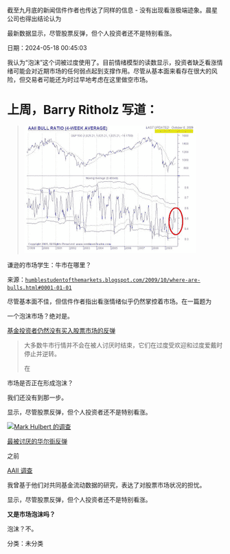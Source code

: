 截至九月底的新闻信件作者也传达了同样的信息 - 没有出现看涨极端迹象。晨星公司也得出结论认为

最新数据显示，尽管股票反弹，但个人投资者还不是特别看涨。

日期：2024-05-18 00:45:03

我认为“泡沫”这个词被过度使用了。目前情绪模型的读数显示，投资者缺乏看涨情绪可能会对近期市场的任何弱点起到支撑作用。尽管从基本面来看存在很大的风险，但交易者可能还为时过早地考虑在这里做空市场。

# 上周，Barry Ritholz 写道：

> ![](img/0817bfb8a38e7fa2e92bce6e9da02dd4.png)

谦逊的市场学生：牛市在哪里？

来源：[`humblestudentofthemarkets.blogspot.com/2009/10/where-are-bulls.html#0001-01-01`](https://humblestudentofthemarkets.blogspot.com/2009/10/where-are-bulls.html#0001-01-01)

尽管基本面不佳，但信件作者指出看涨情绪似乎仍然掌控着市场。在一篇题为

一个泡沫市场？绝对是。

[基金投资者仍然没有买入股票市场的反弹](http://www.bloomberg.com/apps/news?pid=20601087&sid=aEMeIGVXfVFc)

> 大多数牛市行情并不会在被人讨厌时结束，它们在过度受欢迎和过度爱戴时停止并逆转。
> 
> 在

市场是否正在形成泡沫？

我们还没有到那一步。

显示，尽管股票反弹，但个人投资者还不是特别看涨。

![](https://blogger.googleusercontent.com/img/b/R29vZ2xl/AVvXsEjv3TGnwWyFizqV6X340ndwTs5nPKlJ4rmhy_jVRmMlJY823Ydy5EBa2QywOeeTSoMAOiEZLCE7HbX60WAoOgWG1QNGjpHVXXWUY7k6hjexF8uA_G1ANv5fh5ZsxcQFZB2iLBXTC1rQVeKH/s1600-h/AAII.JPG)[Mark Hulbert 的调查](http://www.marketwatch.com:80/story/contrarian-analysis-of-stock-market-2009-09-29?link=kiosk)

[最被讨厌的华尔街反弹](http://humblestudentofthemarkets.blogspot.com/2009/09/possible-market-crash-but-not-yet.html)

之前

[AAII 调查](http://www.sentimentrader.com/subscriber/charts/WEEKLY/SURVEY_AAII_BULLRATIO_4WK.htm)

我曾基于他们对共同基金流动数据的研究，表达了对股票市场状况的担忧。

显示，尽管股票反弹，但个人投资者还不是特别看涨。

**又是市场泡沫吗？**

泡沫？不。

分类：未分类
